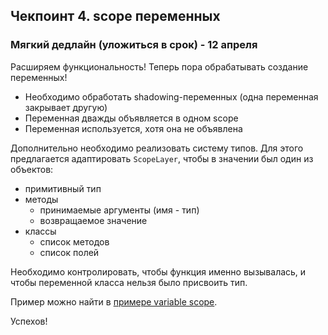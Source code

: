 ## Чекпоинт 4. scope переменных

### Мягкий дедлайн (уложиться в срок) - 12 апреля

Расширяем функциональность! Теперь пора обрабатывать создание переменных!

* Необходимо обработать shadowing-переменных (одна переменная закрывает другую)
* Переменная дважды объявляется в одном scope
* Переменная используется, хотя она не объявлена


Дополнительно необходимо реализовать систему типов. Для этого предлагается адаптировать `ScopeLayer`, 
чтобы в значении был один из объектов:
* примитивный тип
* методы
    * принимаемые аргументы (имя - тип)
    * возвращаемое значение
* классы
    * список методов
    * список полей
    
Необходимо контролировать, чтобы функция именно вызывалась, и чтобы переменной класса нельзя было присвоить тип.

Пример можно найти в [примере variable scope](/05-variable-scopes). 

Успехов!